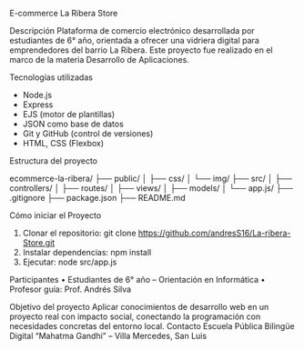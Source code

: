 E-commerce La Ribera Store

Descripción
Plataforma de comercio electrónico desarrollada por estudiantes de 6° año, orientada a ofrecer una vidriera digital para emprendedores del barrio La Ribera. Este proyecto fue realizado en el marco de la materia Desarrollo de Aplicaciones.

Tecnologías utilizadas
- Node.js
- Express
- EJS (motor de plantillas)
- JSON como base de datos
- Git y GitHub (control de versiones)
- HTML, CSS (Flexbox)

 Estructura del proyecto

ecommerce-la-ribera/
├── public/
│   ├── css/
│   └── img/
├── src/
│   ├── controllers/
│   ├── routes/
│   ├── views/
│   ├── models/
│   └── app.js/
├── .gitignore
├── package.json
├── README.md

 Cómo iniciar el Proyecto
1.	Clonar el repositorio:
git clone https://github.com/andresS16/La-ribera-Store.git
2.	Instalar dependencias:
npm install
3.	Ejecutar:
node src/app.js

Participantes
•	Estudiantes de 6° año – Orientación en Informática
•	Profesor guía: Prof. Andrés Silva

Objetivo del proyecto
Aplicar conocimientos de desarrollo web en un proyecto real con impacto social, conectando la programación con necesidades concretas del entorno local.
Contacto
Escuela Pública Bilingüe Digital “Mahatma Gandhi” – Villa Mercedes, San Luis
